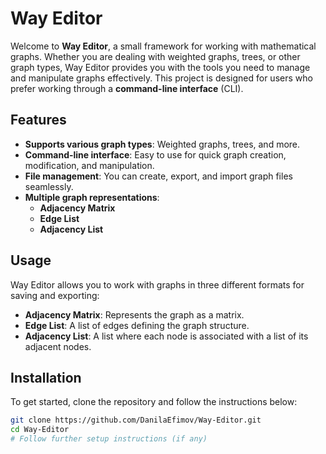 # Way Editor

Welcome to **Way Editor**, a small framework for working with mathematical graphs. Whether you are dealing with weighted graphs, trees, or other graph types, Way Editor provides you with the tools you need to manage and manipulate graphs effectively. This project is designed for users who prefer working through a **command-line interface** (CLI).

## Features

- **Supports various graph types**: Weighted graphs, trees, and more.
- **Command-line interface**: Easy to use for quick graph creation, modification, and manipulation.
- **File management**: You can create, export, and import graph files seamlessly.
- **Multiple graph representations**:
  - **Adjacency Matrix**
  - **Edge List**
  - **Adjacency List**

## Usage

Way Editor allows you to work with graphs in three different formats for saving and exporting:
- **Adjacency Matrix**: Represents the graph as a matrix.
- **Edge List**: A list of edges defining the graph structure.
- **Adjacency List**: A list where each node is associated with a list of its adjacent nodes.

## Installation

To get started, clone the repository and follow the instructions below:

```bash
git clone https://github.com/DanilaEfimov/Way-Editor.git
cd Way-Editor
# Follow further setup instructions (if any)
